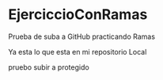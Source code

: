 # EjerciccioConRamas
Prueba de suba a GitHub practicando Ramas

Ya esta lo que esta en mi repositorio Local

pruebo subir a protegido
